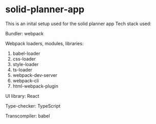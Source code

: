 # solid-planner-app
This is an inital setup used for the solid planner app
Tech stack used:

Bundler:
webpack

Webpack loaders, modules, libraries:
1. babel-loader
2. css-loader
3. style-loader
4. ts-loader
5. webpack-dev-server
6. webpack-cli
7. html-webpack-plugin

UI library:
React

Type-checker:
TypeScript

Transcompiler:
babel
